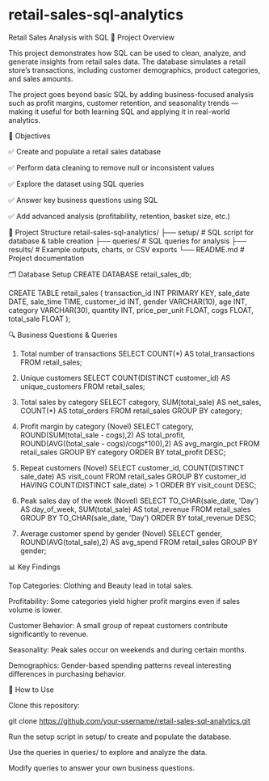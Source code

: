 # retail-sales-sql-analytics

Retail Sales Analysis with SQL
📌 Project Overview

This project demonstrates how SQL can be used to clean, analyze, and generate insights from retail sales data.
The database simulates a retail store’s transactions, including customer demographics, product categories, and sales amounts.

The project goes beyond basic SQL by adding business-focused analysis such as profit margins, customer retention, and seasonality trends — making it useful for both learning SQL and applying it in real-world analytics.

🎯 Objectives

✅ Create and populate a retail sales database

✅ Perform data cleaning to remove null or inconsistent values

✅ Explore the dataset using SQL queries

✅ Answer key business questions using SQL

✅ Add advanced analysis (profitability, retention, basket size, etc.)

📂 Project Structure
retail-sales-sql-analytics/
├── setup/                # SQL script for database & table creation
├── queries/              # SQL queries for analysis
├── results/              # Example outputs, charts, or CSV exports
└── README.md             # Project documentation

🗂️ Database Setup
CREATE DATABASE retail_sales_db;

CREATE TABLE retail_sales (
    transaction_id INT PRIMARY KEY,
    sale_date DATE,
    sale_time TIME,
    customer_id INT,
    gender VARCHAR(10),
    age INT,
    category VARCHAR(30),
    quantity INT,
    price_per_unit FLOAT,
    cogs FLOAT,
    total_sale FLOAT
);

🔍 Business Questions & Queries
1. Total number of transactions
SELECT COUNT(*) AS total_transactions FROM retail_sales;

2. Unique customers
SELECT COUNT(DISTINCT customer_id) AS unique_customers FROM retail_sales;

3. Total sales by category
SELECT category, SUM(total_sale) AS net_sales, COUNT(*) AS total_orders
FROM retail_sales
GROUP BY category;

4. Profit margin by category (Novel)
SELECT category,
       ROUND(SUM(total_sale - cogs),2) AS total_profit,
       ROUND(AVG((total_sale - cogs)/cogs*100),2) AS avg_margin_pct
FROM retail_sales
GROUP BY category
ORDER BY total_profit DESC;

5. Repeat customers (Novel)
SELECT customer_id, COUNT(DISTINCT sale_date) AS visit_count
FROM retail_sales
GROUP BY customer_id
HAVING COUNT(DISTINCT sale_date) > 1
ORDER BY visit_count DESC;

6. Peak sales day of the week (Novel)
SELECT TO_CHAR(sale_date, 'Day') AS day_of_week,
       SUM(total_sale) AS total_revenue
FROM retail_sales
GROUP BY TO_CHAR(sale_date, 'Day')
ORDER BY total_revenue DESC;

7. Average customer spend by gender (Novel)
SELECT gender, ROUND(AVG(total_sale),2) AS avg_spend
FROM retail_sales
GROUP BY gender;

📊 Key Findings

Top Categories: Clothing and Beauty lead in total sales.

Profitability: Some categories yield higher profit margins even if sales volume is lower.

Customer Behavior: A small group of repeat customers contribute significantly to revenue.

Seasonality: Peak sales occur on weekends and during certain months.

Demographics: Gender-based spending patterns reveal interesting differences in purchasing behavior.

🚀 How to Use

Clone this repository:

git clone https://github.com/your-username/retail-sales-sql-analytics.git


Run the setup script in setup/ to create and populate the database.

Use the queries in queries/ to explore and analyze the data.

Modify queries to answer your own business questions.
